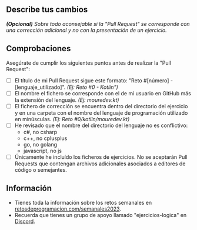 ## Describe tus cambios
***(Opcional)*** *Sobre todo aconsejable si la "Pull Request" se corresponde con una corrección adicional y no con la presentación de un ejercicio.*

## Comprobaciones
Asegúrate de cumplir los siguientes puntos antes de realizar la "Pull Request":

- [ ] El título de mi Pull Request sigue este formato: "Reto #[número] - [lenguaje_utilizado]". *(Ej: Reto #0 - Kotlin")*
- [ ] El nombre el fichero se corresponde con el de mi usuario en GitHub más la extensión del lenguaje. *(Ej: mouredev.kt)*
- [ ] El fichero de corrección se encuentra dentro del directorio del ejercicio y en una carpeta con el nombre del lenguaje de programación utilizado en minúsculas. *(Ej: Reto #0/kotlin/mouredev.kt)*
- [ ] He revisado que el nombre del directorio del lenguaje no es conflictivo:
	- c#, no csharp
	- c++, no cplusplus
	- go, no golang
	- javascript, no js
- [ ] Únicamente he incluído los ficheros de ejercicios. No se aceptarán Pull Requests que contengan archivos adicionales asociados a editores de código o semejantes.

## Información

* Tienes toda la información sobre los retos semanales en [retosdeprogramacion.com/semanales2023](https://retosdeprogramacion.com/semanales2023).
* Recuerda que tienes un grupo de apoyo llamado "ejercicios-logica" en [Discord](https://discord.gg/mouredev).
